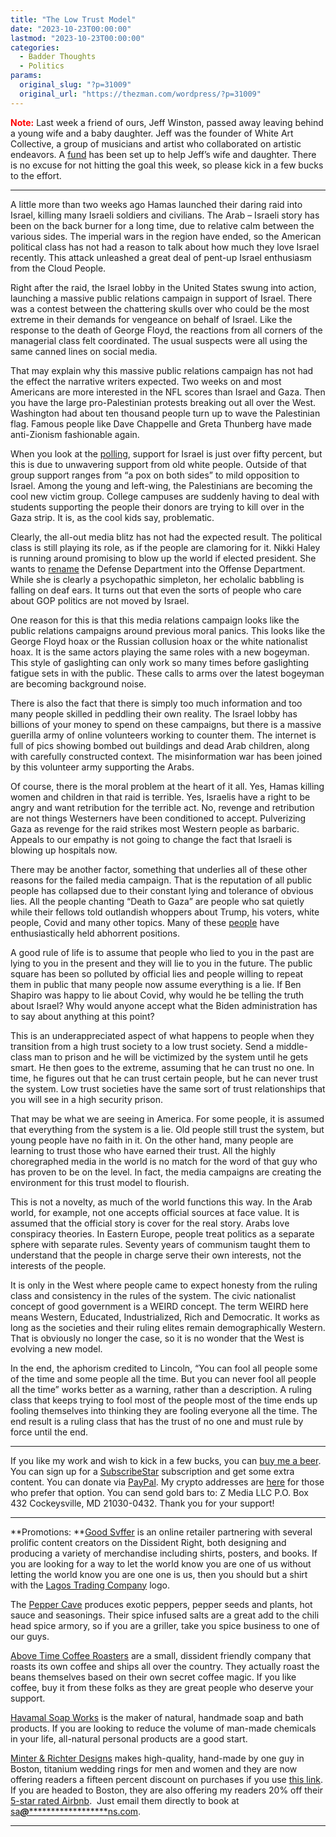 ```yaml
---
title: "The Low Trust Model"
date: "2023-10-23T00:00:00"
lastmod: "2023-10-23T00:00:00"
categories:
  - Badder Thoughts
  - Politics
params:
  original_slug: "?p=31009"
  original_url: "https://thezman.com/wordpress/?p=31009"
---
```


<span style="color: #ff0000;">**Note:**</span> Last week a friend of
ours, Jeff Winston, passed away leaving behind a young wife and a baby
daughter. Jeff was the founder of White Art Collective, a group of
musicians and artist who collaborated on artistic endeavors. A
<a href="https://www.givesendgo.com/hiraethfund" rel="noopener"
target="_blank">fund</a> has been set up to help Jeff’s wife and
daughter. There is no excuse for not hitting the goal this week, so
please kick in a few bucks to the effort.

------------------------------------------------------------------------

A little more than two weeks ago Hamas launched their daring raid into
Israel, killing many Israeli soldiers and civilians. The Arab – Israeli
story has been on the back burner for a long time, due to relative calm
between the various sides. The imperial wars in the region have ended,
so the American political class has not had a reason to talk about how
much they love Israel recently. This attack unleashed a great deal of
pent-up Israel enthusiasm from the Cloud People.

Right after the raid, the Israel lobby in the United States swung into
action, launching a massive public relations campaign in support of
Israel. There was a contest between the chattering skulls over who could
be the most extreme in their demands for vengeance on behalf of Israel.
Like the response to the death of George Floyd, the reactions from all
corners of the managerial class felt coordinated. The usual suspects
were all using the same canned lines on social media.

That may explain why this massive public relations campaign has not had
the effect the narrative writers expected. Two weeks on and most
Americans are more interested in the NFL scores than Israel and Gaza.
Then you have the large pro-Palestinian protests breaking out all over
the West. Washington had about ten thousand people turn up to wave the
Palestinian flag. Famous people like Dave Chappelle and Greta Thunberg
have made anti-Zionism fashionable again.

When you look at the
[polling](https://news.gallup.com/poll/472070/democrats-sympathies-middle-east-shift-palestinians.aspx),
support for Israel is just over fifty percent, but this is due to
unwavering support from old white people. Outside of that group support
ranges from “a pox on both sides” to mild opposition to Israel. Among
the young and left-wing, the Palestinians are becoming the cool new
victim group. College campuses are suddenly having to deal with students
supporting the people their donors are trying to kill over in the Gaza
strip. It is, as the cool kids say, problematic.

Clearly, the all-out media blitz has not had the expected result. The
political class is still playing its role, as if the people are
clamoring for it. Nikki Haley is running around promising to blow up the
world if elected president. She wants to
[rename](https://iowacapitaldispatch.com/2023/10/20/nikki-haley-says-she-would-support-israel-strengthen-u-s-military-as-president/)
the Defense Department into the Offense Department. While she is clearly
a psychopathic simpleton, her echolalic babbling is falling on deaf
ears. It turns out that even the sorts of people who care about GOP
politics are not moved by Israel.

One reason for this is that this media relations campaign looks like the
public relations campaigns around previous moral panics. This looks like
the George Floyd hoax or the Russian collusion hoax or the white
nationalist hoax. It is the same actors playing the same roles with a
new bogeyman. This style of gaslighting can only work so many times
before gaslighting fatigue sets in with the public. These calls to arms
over the latest bogeyman are becoming background noise.

There is also the fact that there is simply too much information and too
many people skilled in peddling their own reality. The Israel lobby has
billions of your money to spend on these campaigns, but there is a
massive guerilla army of online volunteers working to counter them. The
internet is full of pics showing bombed out buildings and dead Arab
children, along with carefully constructed context. The misinformation
war has been joined by this volunteer army supporting the Arabs.

Of course, there is the moral problem at the heart of it all. Yes, Hamas
killing women and children in that raid is terrible. Yes, Israelis have
a right to be angry and want retribution for the terrible act. No,
revenge and retribution are not things Westerners have been conditioned
to accept. Pulverizing Gaza as revenge for the raid strikes most Western
people as barbaric. Appeals to our empathy is not going to change the
fact that Israeli is blowing up hospitals now.

There may be another factor, something that underlies all of these other
reasons for the failed media campaign. That is the reputation of all
public people has collapsed due to their constant lying and tolerance of
obvious lies. All the people chanting “Death to Gaza” are people who sat
quietly while their fellows told outlandish whoppers about Trump, his
voters, white people, Covid and many other topics. Many of these
[people](https://twitter.com/benshapiro/status/875730927002963968?lang=en)
have enthusiastically held abhorrent positions.

A good rule of life is to assume that people who lied to you in the past
are lying to you in the present and they will lie to you in the future.
The public square has been so polluted by official lies and people
willing to repeat them in public that many people now assume everything
is a lie. If Ben Shapiro was happy to lie about Covid, why would he be
telling the truth about Israel? Why would anyone accept what the Biden
administration has to say about anything at this point?

This is an underappreciated aspect of what happens to people when they
transition from a high trust society to a low trust society. Send a
middle-class man to prison and he will be victimized by the system until
he gets smart. He then goes to the extreme, assuming that he can trust
no one. In time, he figures out that he can trust certain people, but he
can never trust the system. Low trust societies have the same sort of
trust relationships that you will see in a high security prison.

That may be what we are seeing in America. For some people, it is
assumed that everything from the system is a lie. Old people still trust
the system, but young people have no faith in it. On the other hand,
many people are learning to trust those who have earned their trust. All
the highly choregraphed media in the world is no match for the word of
that guy who has proven to be on the level. In fact, the media campaigns
are creating the environment for this trust model to flourish.

This is not a novelty, as much of the world functions this way. In the
Arab world, for example, not one accepts official sources at face value.
It is assumed that the official story is cover for the real story. Arabs
love conspiracy theories. In Eastern Europe, people treat politics as a
separate sphere with separate rules. Seventy years of communism taught
them to understand that the people in charge serve their own interests,
not the interests of the people.

It is only in the West where people came to expect honesty from the
ruling class and consistency in the rules of the system. The civic
nationalist concept of good government is a WEIRD concept. The term
WEIRD here means Western, Educated, Industrialized, Rich and Democratic.
It works as long as the societies and their ruling elites remain
demographically Western. That is obviously no longer the case, so it is
no wonder that the West is evolving a new model.

In the end, the aphorism credited to Lincoln, “You can fool all people
some of the time and some people all the time. But you can never fool
all people all the time” works better as a warning, rather than a
description. A ruling class that keeps trying to fool most of the people
most of the time ends up fooling themselves into thinking they are
fooling everyone all the time. The end result is a ruling class that has
the trust of no one and must rule by force until the end.

------------------------------------------------------------------------

If you like my work and wish to kick in a few bucks, you can
<a href="https://www.buymeacoffee.com/mujolulu" rel="noopener"
target="_blank">buy me a beer</a>. You can sign up for a
<a href="https://www.subscribestar.com/the-z-blog" rel="noopener"
target="_blank">SubscribeStar</a> subscription and get some extra
content. You can donate via <a
href="https://www.paypal.com/donate/?cmd=_s-xclick&amp;hosted_button_id=UDAS2Q8JYA6CN&amp;source=url"
rel="noopener" target="_blank">PayPal</a>. My crypto addresses are
<a href="https://thezman.com/wordpress/?page_id=22713" rel="noopener"
target="_blank">here</a> for those who prefer that option. You can send
gold bars to: Z Media LLC P.O. Box 432 Cockeysville, MD 21030-0432.
Thank you for your support!

------------------------------------------------------------------------

**Promotions: **<a href="https://goodsvffer.com/" rel="noopener" target="_blank">Good
Svffer</a> is an online retailer partnering with several prolific
content creators on the Dissident Right, both designing and producing a
variety of merchandise including shirts, posters, and books. If you are
looking for a way to let the world know you are one of us without
letting the world know you are one one is us, then you should but a
shirt with the
<a href="https://goodsvffer.com/products/lagos-trading-company"
rel="noopener" target="_blank">Lagos Trading Company</a> logo.

The <a href="https://peppercave.com/shop/ols/products" rel="noopener"
target="_blank">Pepper Cave</a> produces exotic peppers, pepper seeds
and plants, hot sauce and seasonings. Their spice infused salts are a
great add to the chili head spice armory, so if you are a griller, take
you spice business to one of our guys.

<a href="https://abovetimecoffee.com/" rel="noopener"
target="_blank">Above Time Coffee Roasters</a> are a small, dissident
friendly company that roasts its own coffee and ships all over the
country. They actually roast the beans themselves based on their own
secret coffee magic. If you like coffee, buy it from these folks as they
are great people who deserve your support.

<a href="https://havamalsoapworks.com/" rel="noopener"
target="_blank">Havamal Soap Works</a> is the maker of natural, handmade
soap and bath products. If you are looking to reduce the volume of
man-made chemicals in your life, all-natural personal products are a
good start.

<a href="https://www.minterandrichterdesigns.com/"
rel="noreferrer nofollow noopener" target="_blank">Minter &amp; Richter
Designs</a> makes high-quality, hand-made by one guy in Boston, titanium
wedding rings for men and women and they are now offering readers a
fifteen percent discount on purchases if you use
<a href="https://www.minterandrichterdesigns.com/discount/ZMAN"
rel="noreferrer nofollow noopener" target="_blank">this link</a>.
<span class="highlight"><span class="colour"><span class="font"><span class="size">If
you are headed to Boston, they are also offering my readers 20% off
their <a
href="https://www.airbnb.com/users/7988017/listings?user_id=7988017&amp;s=3"
rel="noopener noreferrer" target="_blank">5-star rated Airbnb</a>.  Just
email them directly to book at
<a href="mailto:sa***@*********************ns.com"
data-original-string="hGMN0FdxAZ7rKQxKRf9+0Q==cb7KICMeBLbiEDZrot1kBnWmQ3DqLrJ/PXFHiCoD2JkSneuSl+ajZ1NhiLTGXsTJxt3"><span
class="apbct-email-encoder"
data-original-string="f/KW0q7CKotr1bfJq/KKuA==cb7DWeQaHQ8Ds/oWFQnrwAxnnmd3s2SvqwKEnvRmcYbsgXE96eY6PBV5eelutyNvr8K"
title="This contact has been encoded by Anti-Spam by CleanTalk. Click to decode. To finish the decoding make sure that JavaScript is enabled in your browser.">sa<span
class="apbct-blur">***</span>@<span
class="apbct-blur">*********************</span>ns.com</span></a>.</span></span></span></span>

------------------------------------------------------------------------
